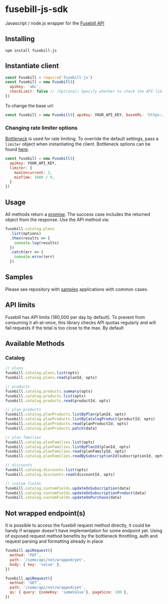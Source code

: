 # fusebill-js-sdk

Javascript / node.js wrapper for the [Fusebill API](https://developer.fusebill.com/reference#overview)


## Installing

```shell
npm install fusebill-js
```

## Instantiate client

```javascript
const Fusebill = require('fusebill-js')
const fusebill = new Fusebill({
  apiKey: 'abc',
  checkLimit: false // (Optional) Specify whether to check the API limit on each call. Default: true
})
```

To change the base url:

```javascript
const fusebill = new Fusebill({ apiKey: YOUR_API_KEY, baseURL: 'https://some-url' })
```

### Changing rate limiter options

[Bottleneck](https://github.com/SGrondin/bottleneck) is used for rate limiting. To override the default settings, pass a `limiter` object when instantiating the client. Bottleneck options can be found [here](https://github.com/SGrondin/bottleneck#constructor).

```javascript
const fusebill = new Fusebill({
  apiKey: YOUR_API_KEY,
  limiter: {
    maxConcurrent: 2,
    minTime: 1000 / 9,
  }
})
```

## Usage

All methods return a [promise]. The success case includes the returned object
from the response. Use the API method via:

```javascript
fusebill.catalog.plans
  .list(options)
  .then(results => {
    console.log(results)
  })
  .catch(err => {
    console.error(err)
  })
```

[promise]: https://developer.mozilla.org/en-US/docs/Web/JavaScript/Reference/Global_Objects/Promise

## Samples

Please see repository with [samples] applications with common cases.

[samples]: https://github.com/someexampleshere

## API limits

Fusebill has API limits (180,000 per day by default). To
prevent from consuming it all-at-once, this library checks API quotas regularly
and will fail requests if the total is too close to the max. By default

## Available Methods

### Catalog

```javascript
// plans
fusebill.catalog.plans.list(opts)
fusebill.catalog.plans.read(planId, opts)

// products
fusebill.catalog.products.summary(opts)
fusebill.catalog.products.list(opts)
fusebill.catalog.products.read(productId, opts)

// plan products
fusebill.catalog.planProducts.listByPlan(planId, opts)
fusebill.catalog.planProducts.listByCatalogProduct(productId, opts)
fusebill.catalog.planProducts.read(planProductId, opts)
fusebill.catalog.planProducts.patch(data)

// plan families
fusebill.catalog.planFamilies.list(opts)
fusebill.catalog.planFamilies.listByPlanId(planId, opts)
fusebill.catalog.planFamilies.read(planFamilyId, opts)
fusebill.catalog.planFamilies.readBySubscriptionId(subscriptionId, opts)

// discounts
fusebill.catalog.discounts.list(opts)
fusebill.catalog.discounts.read(discountId, opts)

// custom fields
fusebill.catalog.customFields.updateOnSubscription(data)
fusebill.catalog.customFields.updateOnSubscriptionProduct(data)
fusebill.catalog.customFields.updateOnPurchase(data)
```

## Not wrapped endpoint(s)

It is possible to access the fusebill request method directly,
it could be handy if wrapper doesn't have implementation for some endpoint yet.
Using of exposed request method benefits by the bottleneck throttling, auth and request parsing and formatting already in place

```javascript
fusebill.apiRequest({
  method: 'PUT',
  path: '/some/api/not/wrapped/yet',
  body: { key: 'value' },
})
```

```javascript
fusebill.apiRequest({
  method: 'GET',
  path: '/some/api/not/wrapped/yet',
  qs: { query: {someKey: 'someValue'}, pageSize: 100 },
})
```

